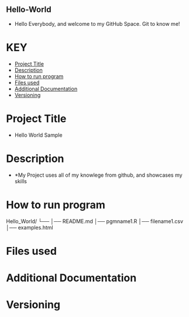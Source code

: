 ## Hello-World
* Hello Everybody, and welcome to my GitHub Space. Git to know me!
# KEY
* [Project Title](#Project-Title)
* [Description](#Description)
* [How to run program](#How-to-run-program)
* [Files used](#Files-used)
* [Additional Documentation](#Additional-Documentation)
* [Versioning](#Versioning)
  
# Project Title
* Hello World Sample
  
# Description
* *My Project uses all of my knowlege from github, and showcases my skills
  
# How to run program
Hello_World/
└── 
    │── README.md
    │── pgmname1.R
    │── filename1.csv
    │── examples.html

# Files used
# Additional Documentation
# Versioning
